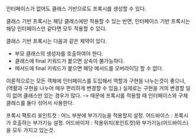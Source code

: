 인터페이스가 없어도 클래스 기반으로도 프록시를 생성할 수 있다.

클래스 기반 프록시는 해당 클래스에만 적용할 수 있는 반면,
인터페이스 기반 프록시는 해당 인터페이스만 같다면 모두 적용할 수 있다.

클래스 기반 프록시는 다음과 같은 제약이 있다.
 - 부모  클래스의 생성자를 호출하여야 한다.
 - 클래스에 final 키워드가 붙으면 상속이 불가능하다.
 - 메서드에 final 키워드가 붙으면 해당 메서드를 오버라이딩 할 수 없다.

이론적으로는 모든 객체에 인터페이스를 도입해서 역할과 구현을 나누는것이 좋으나, (역활과 구현을 나누어 매우 편리하게 변경할 수 있음.)
실제로는 구현을 거의 변경할 일이 없어 클래스만 있는 경우가 많다.
 -> 때문에 프록시를 적용할 때 인터페이스와 구체 클래스를 둘다 섞어서 사용한다. 


프록시 팩토리
포인트컷 : 어느 부분에 부가기능을 적용할지 설정. 
어드바이스 : 프록시가 호출하는 부가기능 설정.
어드바이저 : 적용위치(포인트컷)와 부가기능(어드바이스) 을 모두 가지고 있는것.